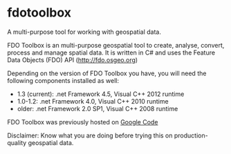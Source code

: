 fdotoolbox
==========

A multi-purpose tool for working with geospatial data.

FDO Toolbox is an multi-purpose geospatial tool to create, analyse, convert, process and manage spatial data. It is written in C# and uses the Feature Data Objects (FDO) API (http://fdo.osgeo.org)

Depending on the version of FDO Toolbox you have, you will need the following components installed as well:

 * 1.3 (current): .net Framework 4.5, Visual C++ 2012 runtime
 * 1.0-1.2: .net Framework 4.0, Visual C++ 2010 runtime
 * older: .net Framework 2.0 SP1, Visual C++ 2008 runtime

FDO Toolbox was previously hosted on [Google Code](https://code.google.com/p/fdotoolbox/)

Disclaimer: Know what you are doing before trying this on production-quality geospatial data.
